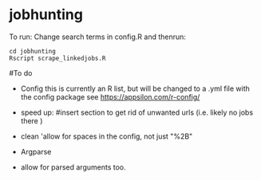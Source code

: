 # jobhunting

To run:
Change search terms in config.R and thenrun:

```
cd jobhunting
Rscript scrape_linkedjobs.R
```


#To do
- Config 
  this is currently an R list, but will be changed to a .yml file with the config package
  see https://appsilon.com/r-config/
  
- speed up:
  #insert section to get rid of unwanted urls (i.e. likely no jobs there )
  
- clean
 'allow for spaces in the config, not just "%2B"
 
- Argparse
- allow for parsed arguments too. 
 